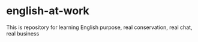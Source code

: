 # english-at-work
This is repository for learning English purpose, real conservation, real chat, real business
